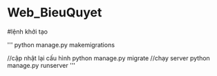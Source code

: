 # Web_BieuQuyet
 
#lệnh khởi tạo

'''
python manage.py makemigrations

//cập nhật lại cấu hình
python manage.py migrate
//chạy server
python manage.py runserver
'''
